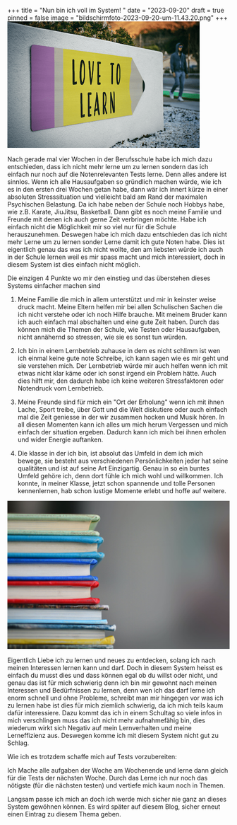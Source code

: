 +++
title = "Nun bin ich voll im System! "
date = "2023-09-20"
draft = true
pinned = false
image = "bildschirmfoto-2023-09-20-um-11.43.20.png"
+++
![](bildschirmfoto-2023-09-20-um-11.43.20.png)

Nach gerade mal vier Wochen in der Berufsschule habe ich mich dazu entschieden, dass ich nicht mehr lerne um zu lernen sondern das ich einfach nur noch auf die Notenrelevanten Tests lerne. Denn alles andere ist sinnlos. Wenn ich alle Hausaufgaben so gründlich machen würde, wie ich es in den ersten drei Wochen getan habe, dann wär ich innert kürze in einer absoluten Stresssituation und vielleicht bald am Rand der maximalen Psychischen Belastung. Da ich habe neben der Schule noch Hobbys habe, wie z.B. Karate, JiuJitsu, Basketball. Dann gibt es noch meine Familie und Freunde mit denen ich auch gerne Zeit verbringen möchte. Habe ich einfach nicht die Möglichkeit mir so viel nur für die Schule herauszunehmen. Deswegen habe ich mich dazu entschieden das ich nicht mehr Lerne um zu lernen sonder Lerne damit ich gute Noten habe. Dies ist eigentlich genau das was ich nicht wollte, den am liebsten würde ich auch in der Schule lernen weil es mir spass macht und mich interessiert, doch in diesem System ist dies einfach nicht möglich. 



Die einzigen 4 Punkte wo mir den einstieg und das überstehen dieses Systems einfacher machen sind

1. Meine Familie die mich in allem unterstützt und mir in keinster weise druck macht. Meine Eltern helfen mir bei allen Schulischen Sachen die ich nicht verstehe oder ich noch Hilfe brauche. Mit meinem Bruder kann ich auch einfach mal abschalten und eine gute Zeit haben. Durch das können mich die Themen der Schule, wie Testen oder Hausaufgaben, nicht annähernd so stressen, wie sie es sonst tun würden. 

2. Ich bin in einem Lernbetrieb zuhause in dem es nicht schlimm ist wen ich einmal keine gute note Schreibe, ich kann sagen wie es mir geht und sie verstehen mich. Der Lernbetrieb würde mir auch helfen wenn ich mit etwas nicht klar käme oder ich sonst irgend ein Problem hätte. Auch dies hilft mir, den dadurch habe ich keine weiteren Stressfaktoren oder Notendruck vom Lernbetrieb.

3. Meine Freunde sind für mich ein "Ort der Erholung" wenn ich mit ihnen Lache, Sport treibe, über Gott und die Welt diskutiere oder auch einfach mal die Zeit geniesse in der wir zusammen hocken und Musik hören. In all diesen Momenten kann ich alles um mich herum Vergessen und mich einfach der situation ergeben. Dadurch kann ich mich bei ihnen erholen und wider Energie auftanken.

4. Die klasse in der ich bin, ist absolut das Umfeld in dem ich mich bewege, sie besteht aus verschiedenen Persönlichkeiten jeder hat seine qualitäten und ist auf seine Art Einzigartig. Genau in so ein buntes Umfeld gehöre ich, denn dort fühle ich mich wohl und willkommen. Ich konnte, in meiner Klasse, jetzt schon spannende und tolle Personen kennenlernen, hab schon lustige Momente erlebt und hoffe auf weitere.

![](kimberly-farmer-luaakcuanvi-unsplash-min.jpg)

Eigentlich Liebe ich zu lernen und neues zu entdecken, solang ich nach meinen Interessen lernen kann und darf. Doch in diesem System heisst es einfach du musst dies und dass können egal ob du willst oder nicht, und genau das ist für mich schwierig denn ich bin mir gewohnt nach meinen Interessen und Bedürfnissen zu lernen, denn wen ich das darf lerne ich enorm schnell und ohne Probleme, schreibt man mir hingegen vor was ich zu lernen habe ist dies für mich ziemlich schwierig, da ich mich teils kaum dafür interessiere. Dazu kommt das ich in einem Schultag so viele infos in mich verschlingen muss das ich nicht mehr aufnahmefähig bin, dies wiederum wirkt sich Negativ auf mein Lernverhalten und meine Lerneffizienz aus. Deswegen komme ich mit diesem System nicht gut zu Schlag.



Wie ich es trotzdem schaffe mich auf Tests vorzubereiten:

Ich Mache alle aufgaben der Woche am Wochenende und lerne dann gleich für die Tests der nächsten Woche. Durch das Lerne ich nur noch das nötigste (für die nächsten testen) und vertiefe mich kaum noch in Themen.

Langsam passe ich mich an doch ich werde mich sicher nie ganz an dieses System gewöhnen können. Es wird später auf diesem Blog, sicher erneut einen Eintrag zu diesem Thema geben.